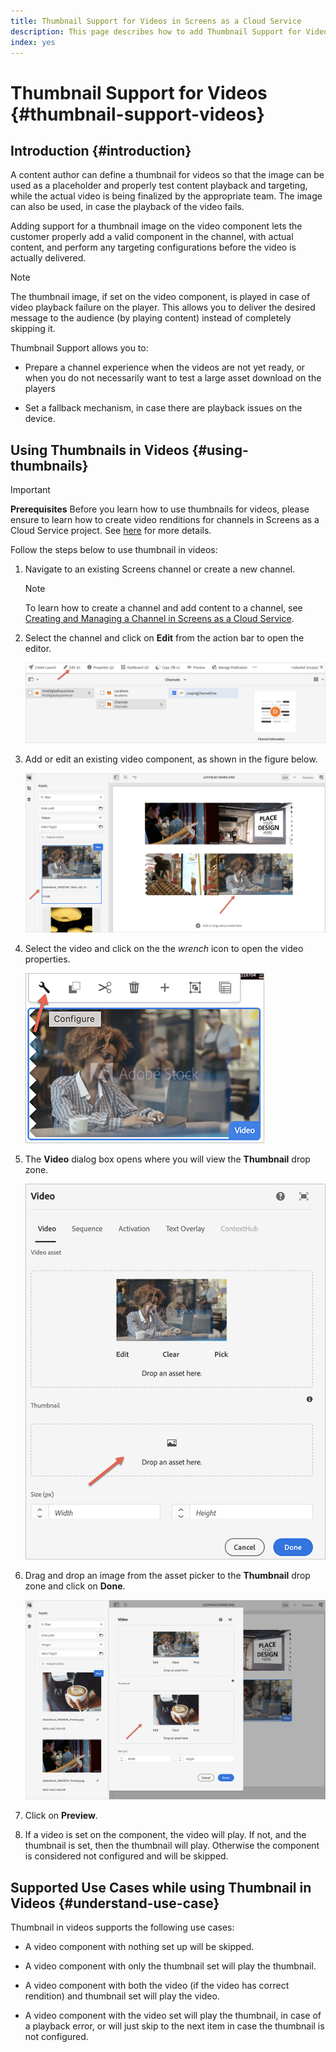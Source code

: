 ```yaml
---
title: Thumbnail Support for Videos in Screens as a Cloud Service
description: This page describes how to add Thumbnail Support for Videos in Screens as a Cloud Service.
index: yes
---
```


# Thumbnail Support for Videos {#thumbnail-support-videos}

## Introduction {#introduction}

A content author can define a thumbnail for videos so that the image can be used as a placeholder and properly test content playback and targeting, while the actual video is being finalized by the appropriate team. The image can also be used, in case the playback of the video fails.

Adding support for a thumbnail image on the video component lets the customer properly add a valid component in the channel, with actual content, and perform any targeting configurations before the video is actually delivered. 

>[!NOTE]
>The thumbnail image, if set on the video component, is played in case of video playback failure on the player. This allows you to deliver the desired message to the audience (by playing  content) instead of completely skipping it.

Thumbnail Support allows you to:

* Prepare a channel experience when the videos are not yet ready, or when you do not necessarily want to test a large asset download on the players

* Set a fallback mechanism, in case there are playback issues on the device.

## Using Thumbnails in Videos {#using-thumbnails}

>[!IMPORTANT]
>**Prerequisites**
>Before you learn how to use thumbnails for videos, please ensure to learn how to create video renditions for channels in Screens as a Cloud Service project. See [here](/help/screens-cloud/configuring/creating-screens-video-renditions-cloud-service.md) for more details.

Follow the steps below to use thumbnail in videos:

1. Navigate to an existing Screens channel or create a new channel.

   >[!NOTE]
   >To learn how to create a channel and add content to a channel, see [Creating and Managing a Channel in Screens as a Cloud Service](https://experienceleague.adobe.com/docs/experience-manager-cloud-service/screens-as-cloud-service/create-content/creating-channels-screens-cloud.html?lang=en).

1. Select the channel and click on **Edit** from the action bar to open the editor.

   ![](/help/screens-cloud/using-core-product-features/assets/thumbnail-1.png)

1. Add or edit an existing video component, as shown in the figure below.

   ![](/help/screens-cloud/using-core-product-features/assets/thumbnail-2.png)

1. Select the video and click on the the *wrench* icon to open the video properties.

   ![](/help/screens-cloud/using-core-product-features/assets/thumbnail-3.png)

1. The **Video** dialog box opens where you will view the **Thumbnail** drop zone.

   ![](/help/screens-cloud/using-core-product-features/assets/thumbnail-4.png)

1. Drag and drop an image from the asset picker to the **Thumbnail** drop zone and click on **Done**.
   
   ![](/help/screens-cloud/using-core-product-features/assets/thumbnail-5.png)

1. Click on **Preview**.

1. If a video is set on the component, the video will play. If not, and the thumbnail is set, then the thumbnail will play. Otherwise the component is considered not configured and will be skipped.

## Supported Use Cases while using Thumbnail in Videos {#understand-use-case}

Thumbnail in videos supports the following use cases:

* A video component with nothing set up will be skipped.

* A video component with only the thumbnail set will play the thumbnail.

* A video component with both the video (if the video has correct rendition) and thumbnail set will play the video.

* A video component with the video set will play the thumbnail, in case of a playback error, or will just skip to the next item in case the thumbnail is not configured.
